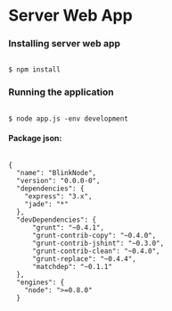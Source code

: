 Server Web App
==============

<h3>Installing server web app</h3>

<code>
$ npm install
</code>

<h3>Running the application</h3>

<code>
$ node app.js -env development
</code>

<h4>Package json:</h4>

<code>
{
  "name": "BlinkNode",
  "version": "0.0.0-0",
  "dependencies": {
    "express": "3.x",
    "jade": "*"
  },
  "devDependencies": {
      "grunt": "~0.4.1",
      "grunt-contrib-copy": "~0.4.0",
      "grunt-contrib-jshint": "~0.3.0",
      "grunt-contrib-clean": "~0.4.0",
      "grunt-replace": "~0.4.4",
      "matchdep": "~0.1.1"
  },
  "engines": {
    "node": ">=0.8.0"
  }
</code>
